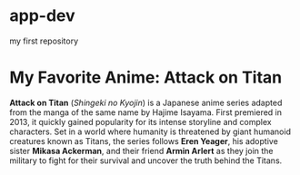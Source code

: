 # app-dev
my first repository
# My Favorite Anime: Attack on Titan

**Attack on Titan** (*Shingeki no Kyojin*) is a Japanese anime series adapted from the manga of the same name by Hajime Isayama. First premiered in 2013, it quickly gained popularity for its intense storyline and complex characters. Set in a world where humanity is threatened by giant humanoid creatures known as Titans, the series follows **Eren Yeager**, his adoptive sister **Mikasa Ackerman**, and their friend **Armin Arlert** as they join the military to fight for their survival and uncover the truth behind the Titans.
